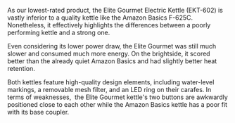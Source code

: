 As our lowest-rated product, the Elite Gourmet Electric Kettle (EKT-602) is vastly inferior to a quality kettle like the Amazon Basics F-625C. Nonetheless, it effectively highlights the differences between a poorly performing kettle and a strong one.

Even considering its lower power draw, the Elite Gourmet was still much slower and consumed much more energy. On the brightside, it scored better than the already quiet Amazon Basics and had slightly better heat retention.

Both kettles feature high-quality design elements, including water-level markings, a removable mesh filter, and an LED ring on their carafes. In terms of weaknesses,  the Elite Gourmet kettle's two buttons are awkwardly positioned close to each other while the Amazon Basics kettle has a poor fit with its base coupler.